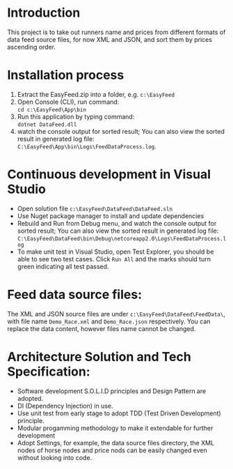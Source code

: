 # Introduction 
This project is to take out runners name and prices from different formats of data feed source files, for now XML and JSON, and sort them by prices ascending order.

# Installation process
1. Extract the EasyFeed.zip into a folder, e.g. `c:\EasyFeed`
2. Open Console (CLI), run command:    
`cd c:\EasyFeed\App\bin`
3. Run this application by typing command:  
`dotnet DataFeed.dll`
4. watch the console output for sorted result; You can also view the sorted result in generated log file: `C:\EasyFeed\App\bin\Logs\FeedDataProcess.log`.
# Continuous development in Visual Studio
* Open solution file `c:\EasyFeed\DataFeed\DataFeed.sln`
* Use Nuget package manager to install and update dependencies
* Rebuild and Run from Debug menu, and watch the console output for sorted result; You can also view the sorted result in generated log file: `C:\EasyFeed\DataFeed\bin\Debug\netcoreapp2.0\Logs\FeedDataProcess.log`
* To make unit test in Visual Studio,  open Test Explorer, you should be able to see two test cases. Click `Run All` and the marks should turn green indicating all test passed.

# Feed data source files:
The XML and JSON source files are under `c:\EasyFeed\DataFeed\FeedData\`, with file name `Demo_Race.xml` and `Demo_Race.json` respectively. You can replace the data content, however files name cannot be changed.

# Architecture Solution and Tech Specification:
* Software development S.O.L.I.D principles and Design Pattern are adopted.
* DI (Dependency Injection) in use.
* Use unit test from early stage to adopt TDD (Test Driven Development) principle. 
* Modular progamming methodology to make it extendable for further development
* Adopt Settings, for example, the data source files directory, the XML nodes of horse nodes and price nods can be easily changed even without looking into code. 





